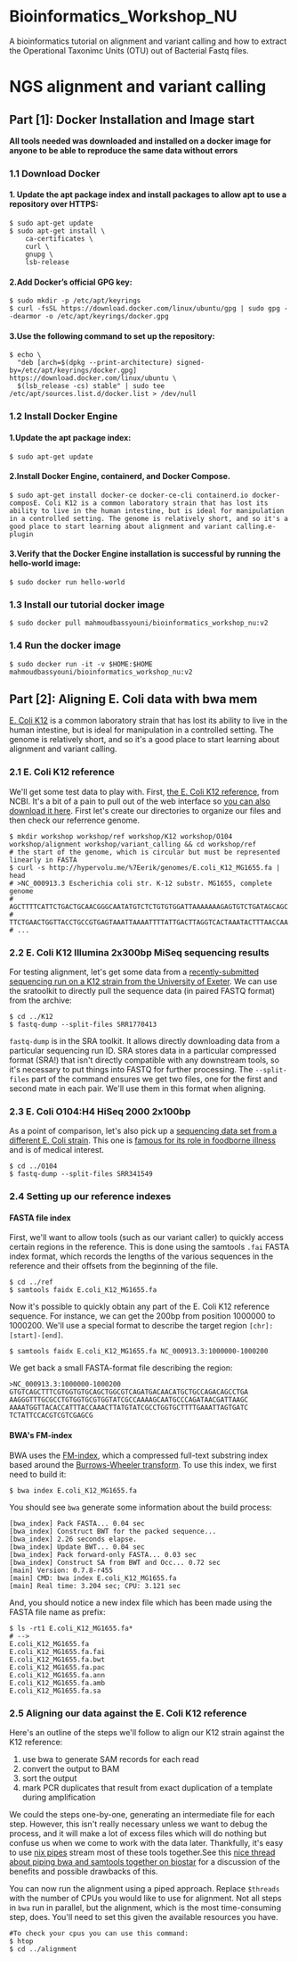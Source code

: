 # Bioinformatics_Workshop_NU
A bioinformatics tutorial on alignment and variant calling and how to extract the Operational Taxonimc Units (OTU) out of Bacterial Fastq files.
# NGS alignment and variant calling
## Part [1]: Docker Installation and Image start
**All tools needed was downloaded and installed on a docker image for anyone to be able to reproduce the same data without errors**
### 1.1 Download Docker
#### 1. Update the apt package index and install packages to allow apt to use a repository over HTTPS:
```
$ sudo apt-get update
$ sudo apt-get install \
    ca-certificates \
    curl \
    gnupg \
    lsb-release
```    
#### 2.Add Docker’s official GPG key:
```
$ sudo mkdir -p /etc/apt/keyrings
$ curl -fsSL https://download.docker.com/linux/ubuntu/gpg | sudo gpg --dearmor -o /etc/apt/keyrings/docker.gpg
```
#### 3.Use the following command to set up the repository:
```
$ echo \
  "deb [arch=$(dpkg --print-architecture) signed-by=/etc/apt/keyrings/docker.gpg] https://download.docker.com/linux/ubuntu \
  $(lsb_release -cs) stable" | sudo tee /etc/apt/sources.list.d/docker.list > /dev/null
```
### 1.2 Install Docker Engine
#### 1.Update the apt package index:
```
$ sudo apt-get update
```
#### 2.Install Docker Engine, containerd, and Docker Compose. 
```
$ sudo apt-get install docker-ce docker-ce-cli containerd.io docker-composE. Coli K12 is a common laboratory strain that has lost its ability to live in the human intestine, but is ideal for manipulation in a controlled setting. The genome is relatively short, and so it's a good place to start learning about alignment and variant calling.e-plugin
```
#### 3.Verify that the Docker Engine installation is successful by running the hello-world image:
```
$ sudo docker run hello-world
```
### 1.3 Install our tutorial docker image
```
$ sudo docker pull mahmoudbassyouni/bioinformatics_workshop_nu:v2
```
### 1.4 Run the docker image
```
$ sudo docker run -it -v $HOME:$HOME mahmoudbassyouni/bioinformatics_workshop_nu:v2
```
## Part [2]: Aligning E. Coli data with bwa mem
[E. Coli K12](https://en.wikipedia.org/wiki/Escherichia_coli#Model_organism) is a common laboratory strain that has lost its ability to live in the human intestine, but is ideal for manipulation in a controlled setting. The genome is relatively short, and so it's a good place to start learning about alignment and variant calling. 
### 2.1 E. Coli K12 reference
We'll get some test data to play with. First, [the E. Coli K12 reference](http://www.ncbi.nlm.nih.gov/nuccore/556503834), from NCBI. It's a bit of a pain to pull out of the web interface so [you can also download it here](http://hypervolu.me/~erik/genomes/E.coli_K12_MG1655.fa). First let's create our directories to organize our files and then check our referrence genome. 
```
$ mkdir workshop workshop/ref workshop/K12 workshop/O104 workshop/alignment workshop/variant_calling && cd workshop/ref
# the start of the genome, which is circular but must be represented linearly in FASTA
$ curl -s http://hypervolu.me/%7Eerik/genomes/E.coli_K12_MG1655.fa | head
# >NC_000913.3 Escherichia coli str. K-12 substr. MG1655, complete genome
# AGCTTTTCATTCTGACTGCAACGGGCAATATGTCTCTGTGTGGATTAAAAAAAGAGTGTCTGATAGCAGC
# TTCTGAACTGGTTACCTGCCGTGAGTAAATTAAAATTTTATTGACTTAGGTCACTAAATACTTTAACCAA
# ...
```
### 2.2 E. Coli K12 Illumina 2x300bp MiSeq sequencing results
For testing alignment, let's get some data from a [recently-submitted sequencing run on a K12 strain from the University of Exeter](http://www.ncbi.nlm.nih.gov/sra/?term=SRR1770413). We can use the sratoolkit to directly pull the sequence data (in paired FASTQ format) from the archive:
```
$ cd ../K12 
$ fastq-dump --split-files SRR1770413
```
`fastq-dump` is in the SRA toolkit. It allows directly downloading data from a particular sequencing run ID. SRA stores data in a particular compressed format (SRA!) that isn't directly compatible with any downstream tools, so it's necessary to put things into FASTQ for further processing. The `--split-files` part of the command ensures we get two files, one for the first and second mate in each pair. We'll use them in this format when aligning.
### 2.3 E. Coli O104:H4 HiSeq 2000 2x100bp
As a point of comparison, let's also pick up a [sequencing data set from a different E. Coli strain](http://www.ncbi.nlm.nih.gov/sra/SRX095630%5Baccn%5D). This one is [famous for its role in foodborne illness](https://en.wikipedia.org/wiki/Escherichia_coli_O104%3AH4#Infection) and is of medical interest.
```
$ cd ../O104
$ fastq-dump --split-files SRR341549
```
### 2.4 Setting up our reference indexes
#### FASTA file index
First, we'll want to allow tools (such as our variant caller) to quickly access certain regions in the reference. This is done using the samtools `.fai` FASTA index format, which records the lengths of the various sequences in the reference and their offsets from the beginning of the file.
```
$ cd ../ref
$ samtools faidx E.coli_K12_MG1655.fa
```
Now it's possible to quickly obtain any part of the E. Coli K12 reference sequence. For instance, we can get the 200bp from position 1000000 to 1000200. We'll use a special format to describe the target region `[chr]:[start]-[end]`.
```
$ samtools faidx E.coli_K12_MG1655.fa NC_000913.3:1000000-1000200
```
We get back a small FASTA-format file describing the region:
```
>NC_000913.3:1000000-1000200
GTGTCAGCTTTCGTGGTGTGCAGCTGGCGTCAGATGACAACATGCTGCCAGACAGCCTGA
AAGGGTTTGCGCCTGTGGTGCGTGGTATCGCCAAAAGCAATGCCCAGATAACGATTAAGC
AAAATGGTTACACCATTTACCAAACTTATGTATCGCCTGGTGCTTTTGAAATTAGTGATC
TCTATTCCACGTCGTCGAGCG
```
#### BWA's FM-index
BWA uses the [FM-index](https://en.wikipedia.org/wiki/FM-index), which a compressed full-text substring index based around the [Burrows-Wheeler transform](https://en.wikipedia.org/wiki/Burrows%E2%80%93Wheeler_transform). To use this index, we first need to build it:
```
$ bwa index E.coli_K12_MG1655.fa
```
You should see `bwa` generate some information about the build process:
```
[bwa_index] Pack FASTA... 0.04 sec
[bwa_index] Construct BWT for the packed sequence...
[bwa_index] 2.26 seconds elapse.
[bwa_index] Update BWT... 0.04 sec
[bwa_index] Pack forward-only FASTA... 0.03 sec
[bwa_index] Construct SA from BWT and Occ... 0.72 sec
[main] Version: 0.7.8-r455
[main] CMD: bwa index E.coli_K12_MG1655.fa
[main] Real time: 3.204 sec; CPU: 3.121 sec
```
And, you should notice a new index file which has been made using the FASTA file name as prefix:
```
$ ls -rt1 E.coli_K12_MG1655.fa*
# -->
E.coli_K12_MG1655.fa
E.coli_K12_MG1655.fa.fai
E.coli_K12_MG1655.fa.bwt
E.coli_K12_MG1655.fa.pac
E.coli_K12_MG1655.fa.ann
E.coli_K12_MG1655.fa.amb
E.coli_K12_MG1655.fa.sa
```
### 2.5 Aligning our data against the E. Coli K12 reference
Here's an outline of the steps we'll follow to align our K12 strain against the K12 reference:

1. use bwa to generate SAM records for each read
2. convert the output to BAM
3. sort the output
4. mark PCR duplicates that result from exact duplication of a template during amplification

We could the steps one-by-one, generating an intermediate file for each step. However, this isn't really necessary unless we want to debug the process, and it will make a lot of excess files which will do nothing but confuse us when we come to work with the data later. Thankfully, it's easy to use [nix pipes](https://en.wikiepdia.org/wiki/Pipeline_%28Unix%29) stream most of these tools together.See this [nice thread about piping bwa and samtools together on biostar](https://www.biostars.org/p/43677/) for a discussion of the benefits and possible drawbacks of this.

You can now run the alignment using a piped approach. Replace `$threads` with the number of CPUs you would like to use for alignment. Not all steps in `bwa` run in parallel, but the alignment, which is the most time-consuming step, does. You'll need to set this given the available resources you have. 
```
#To check your cpus you can use this command:
$ htop
$ cd ../alignment
```
